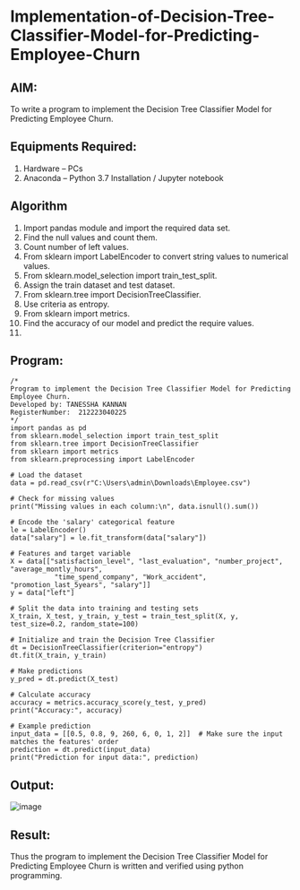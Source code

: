 # Implementation-of-Decision-Tree-Classifier-Model-for-Predicting-Employee-Churn

## AIM:
To write a program to implement the Decision Tree Classifier Model for Predicting Employee Churn.

## Equipments Required:
1. Hardware – PCs
2. Anaconda – Python 3.7 Installation / Jupyter notebook

## Algorithm
1. Import pandas module and import the required data set.
2. Find the null values and count them.
3. Count number of left values.
4. From sklearn import LabelEncoder to convert string values to numerical values.
5. From sklearn.model_selection import train_test_split.
6. Assign the train dataset and test dataset.
7. From sklearn.tree import DecisionTreeClassifier.
8. Use criteria as entropy.
9. From sklearn import metrics.
10. Find the accuracy of our model and predict the require values.
11. 
## Program:
```
/*
Program to implement the Decision Tree Classifier Model for Predicting Employee Churn.
Developed by: TANESSHA KANNAN
RegisterNumber:  212223040225
*/
import pandas as pd
from sklearn.model_selection import train_test_split
from sklearn.tree import DecisionTreeClassifier
from sklearn import metrics
from sklearn.preprocessing import LabelEncoder

# Load the dataset
data = pd.read_csv(r"C:\Users\admin\Downloads\Employee.csv")

# Check for missing values
print("Missing values in each column:\n", data.isnull().sum())

# Encode the 'salary' categorical feature
le = LabelEncoder()
data["salary"] = le.fit_transform(data["salary"])

# Features and target variable
X = data[["satisfaction_level", "last_evaluation", "number_project", "average_montly_hours", 
           "time_spend_company", "Work_accident", "promotion_last_5years", "salary"]]
y = data["left"]

# Split the data into training and testing sets
X_train, X_test, y_train, y_test = train_test_split(X, y, test_size=0.2, random_state=100)

# Initialize and train the Decision Tree Classifier
dt = DecisionTreeClassifier(criterion="entropy")
dt.fit(X_train, y_train)

# Make predictions
y_pred = dt.predict(X_test)

# Calculate accuracy
accuracy = metrics.accuracy_score(y_test, y_pred)
print("Accuracy:", accuracy)

# Example prediction
input_data = [[0.5, 0.8, 9, 260, 6, 0, 1, 2]]  # Make sure the input matches the features' order
prediction = dt.predict(input_data)
print("Prediction for input data:", prediction)

```
## Output:
![image](https://github.com/user-attachments/assets/2ac446a6-19c8-4fe7-a8a0-1707b633c5cb)


## Result:
Thus the program to implement the  Decision Tree Classifier Model for Predicting Employee Churn is written and verified using python programming.
